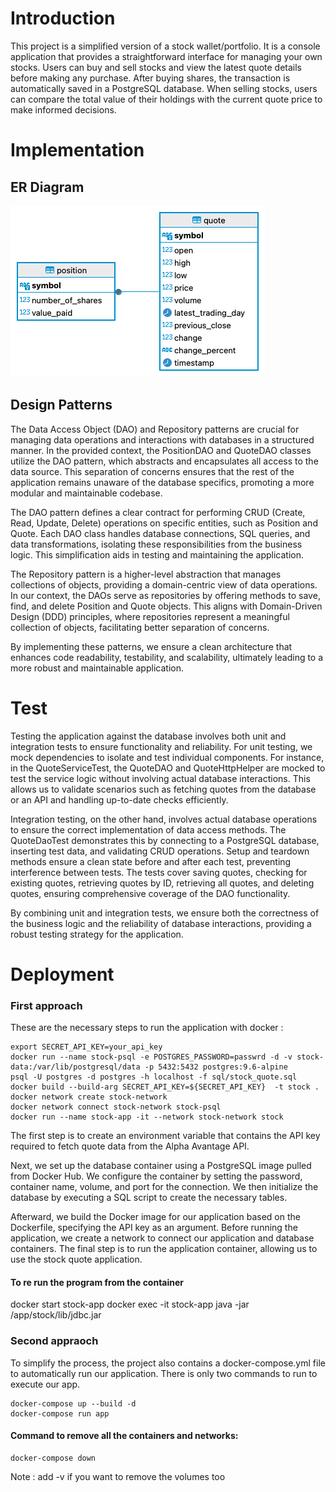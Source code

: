 # Introduction
This project is a simplified version of a stock wallet/portfolio. 
It is a console application that provides a straightforward interface for managing 
your own stocks. Users can buy and sell stocks and view the latest quote details 
before making any purchase. After buying shares, the transaction is automatically 
saved in a PostgreSQL database. When selling stocks, users can compare the total 
value of their holdings with the current quote price to make informed decisions.


# Implementation
## ER Diagram
![ER_diagram.png](assets/stock_quote_ER_diagram.png)
## Design Patterns
The Data Access Object (DAO) and Repository patterns are crucial for managing data operations and interactions 
with databases in a structured manner. In the provided context, the PositionDAO and 
QuoteDAO classes utilize the DAO pattern, which abstracts and encapsulates all access 
to the data source. This separation of concerns ensures that the rest of the application 
remains unaware of the database specifics, promoting a more modular and maintainable 
codebase.

The DAO pattern defines a clear contract for performing CRUD (Create, Read, Update, Delete) 
operations on specific entities, such as Position and Quote. Each DAO class handles 
database connections, SQL queries, and data transformations, isolating these 
responsibilities from the business logic. This simplification aids in testing and 
maintaining the application.

The Repository pattern is a higher-level abstraction that manages collections of objects, 
providing a domain-centric view of data operations. In our context, 
the DAOs serve as repositories by offering methods to save, find, and delete Position and 
Quote objects. This aligns with Domain-Driven Design (DDD) principles, 
where repositories represent a meaningful collection of objects, facilitating better 
separation of concerns.

By implementing these patterns, we ensure a clean architecture that enhances code 
readability, testability, and scalability, ultimately leading to a more robust and 
maintainable application.

# Test
Testing the application against the database involves both unit and integration tests to 
ensure functionality and reliability. For unit testing, we mock dependencies to isolate and 
test individual components. For instance, in the QuoteServiceTest, the QuoteDAO and 
QuoteHttpHelper are mocked to test the service logic without involving actual database 
interactions. This allows us to validate scenarios such as fetching quotes from the database
or an API and handling up-to-date checks efficiently.

Integration testing, on the other hand, involves actual database operations to ensure 
the correct implementation of data access methods. The QuoteDaoTest demonstrates 
this by connecting to a PostgreSQL database, inserting test data, and validating CRUD 
operations. Setup and teardown methods ensure a clean state before and after each test, 
preventing interference between tests. The tests cover saving quotes, checking for 
existing quotes, retrieving quotes by ID, retrieving all quotes, and deleting quotes, 
ensuring comprehensive coverage of the DAO functionality.

By combining unit and integration tests, we ensure both the correctness of the business 
logic and the reliability of database interactions, providing a robust testing strategy 
for the application.

# Deployment
### First approach
These are the necessary steps to run the application with docker : 
```shell
export SECRET_API_KEY=your_api_key
docker run --name stock-psql -e POSTGRES_PASSWORD=passwrd -d -v stock-data:/var/lib/postgresql/data -p 5432:5432 postgres:9.6-alpine
psql -U postgres -d postgres -h localhost -f sql/stock_quote.sql
docker build --build-arg SECRET_API_KEY=${SECRET_API_KEY}  -t stock .
docker network create stock-network
docker network connect stock-network stock-psql
docker run --name stock-app -it --network stock-network stock
```
The first step is to create an environment variable that contains the API key required to fetch quote data from the Alpha Avantage API.

Next, we set up the database container using a PostgreSQL image pulled from Docker Hub. 
We configure the container by setting the password, container name, volume, 
and port for the connection. We then initialize the database by executing a SQL script 
to create the necessary tables.

Afterward, we build the Docker image for our application based on the Dockerfile, 
specifying the API key as an argument. Before running the application, 
we create a network to connect our application and database containers. 
The final step is to run the application container, allowing us to use the stock 
quote application.

#### To re run the program from the container
docker start stock-app
docker exec -it stock-app java -jar /app/stock/lib/jdbc.jar

### Second appraoch
To simplify the process, the project also contains a docker-compose.yml file to automatically run our application.
There is only two commands to run to execute our app.
```shell
docker-compose up --build -d
docker-compose run app
```

#### Command to remove all the containers and networks:
```shell
docker-compose down
```
Note : add -v if you want to remove the volumes too


